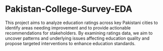 # Pakistan-College-Survey-EDA
This project aims to analyze education ratings across key Pakistani cities to identify areas needing improvement and to provide actionable recommendations for stakeholders. By examining ratings data, we aim to uncover patterns and underlying issues affecting education quality and propose targeted interventions to enhance education standards.

